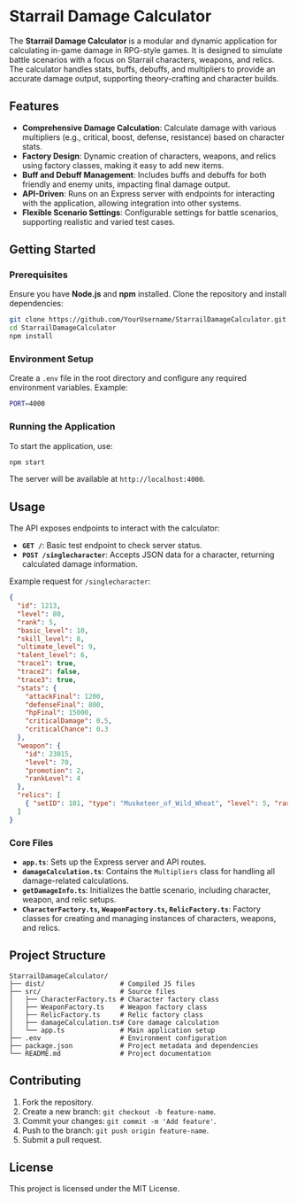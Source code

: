 
# Starrail Damage Calculator

The **Starrail Damage Calculator** is a modular and dynamic application for calculating in-game damage in RPG-style games. It is designed to simulate battle scenarios with a focus on Starrail characters, weapons, and relics. The calculator handles stats, buffs, debuffs, and multipliers to provide an accurate damage output, supporting theory-crafting and character builds.

## Features

- **Comprehensive Damage Calculation**: Calculate damage with various multipliers (e.g., critical, boost, defense, resistance) based on character stats.
- **Factory Design**: Dynamic creation of characters, weapons, and relics using factory classes, making it easy to add new items.
- **Buff and Debuff Management**: Includes buffs and debuffs for both friendly and enemy units, impacting final damage output.
- **API-Driven**: Runs on an Express server with endpoints for interacting with the application, allowing integration into other systems.
- **Flexible Scenario Settings**: Configurable settings for battle scenarios, supporting realistic and varied test cases.

## Getting Started

### Prerequisites

Ensure you have **Node.js** and **npm** installed. Clone the repository and install dependencies:

```bash
git clone https://github.com/YourUsername/StarrailDamageCalculator.git
cd StarrailDamageCalculator
npm install
```

### Environment Setup

Create a `.env` file in the root directory and configure any required environment variables. Example:

```bash
PORT=4000
```

### Running the Application

To start the application, use:

```bash
npm start
```

The server will be available at `http://localhost:4000`.

## Usage

The API exposes endpoints to interact with the calculator:

- **`GET /`**: Basic test endpoint to check server status.
- **`POST /singlecharacter`**: Accepts JSON data for a character, returning calculated damage information.

Example request for `/singlecharacter`:

```json
{
  "id": 1213,
  "level": 80,
  "rank": 5,
  "basic_level": 10,
  "skill_level": 8,
  "ultimate_level": 9,
  "talent_level": 6,
  "trace1": true,
  "trace2": false,
  "trace3": true,
  "stats": {
    "attackFinal": 1200,
    "defenseFinal": 800,
    "hpFinal": 15000,
    "criticalDamage": 0.5,
    "criticalChance": 0.3
  },
  "weapon": {
    "id": 23015,
    "level": 70,
    "promotion": 2,
    "rankLevel": 4
  },
  "relics": [
    { "setID": 101, "type": "Musketeer_of_Wild_Wheat", "level": 5, "rarity": 5 }
  ]
}
```

### Core Files

- **`app.ts`**: Sets up the Express server and API routes.
- **`damageCalculation.ts`**: Contains the `Multipliers` class for handling all damage-related calculations.
- **`getDamageInfo.ts`**: Initializes the battle scenario, including character, weapon, and relic setups.
- **`CharacterFactory.ts`, `WeaponFactory.ts`, `RelicFactory.ts`**: Factory classes for creating and managing instances of characters, weapons, and relics.

## Project Structure

```
StarrailDamageCalculator/
├── dist/                   # Compiled JS files
├── src/                    # Source files
│   ├── CharacterFactory.ts # Character factory class
│   ├── WeaponFactory.ts    # Weapon factory class
│   ├── RelicFactory.ts     # Relic factory class
│   ├── damageCalculation.ts# Core damage calculation
│   └── app.ts              # Main application setup
├── .env                    # Environment configuration
├── package.json            # Project metadata and dependencies
└── README.md               # Project documentation
```

## Contributing

1. Fork the repository.
2. Create a new branch: `git checkout -b feature-name`.
3. Commit your changes: `git commit -m 'Add feature'`.
4. Push to the branch: `git push origin feature-name`.
5. Submit a pull request.

## License

This project is licensed under the MIT License.
